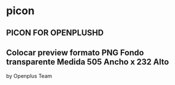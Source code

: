 # picon
PICON FOR OPENPLUSHD
----------------------------
Colocar preview formato PNG
Fondo transparente
Medida 505 Ancho x 232 Alto
----------------------------
by Openplus Team
